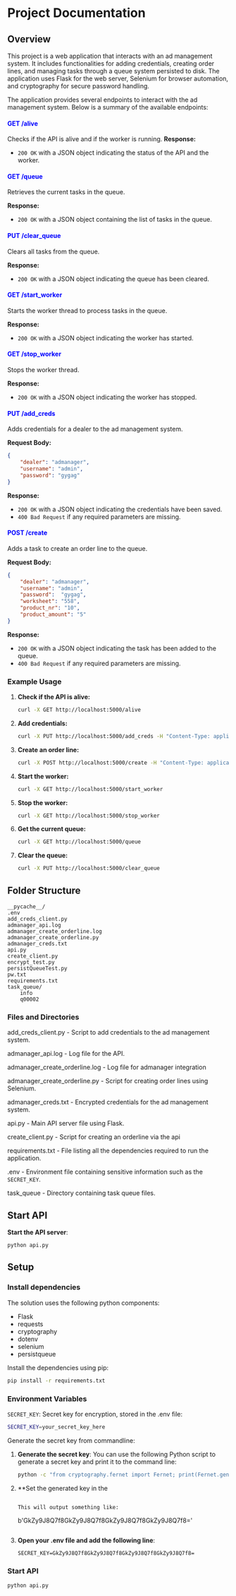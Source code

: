 # Project Documentation

## Overview

This project is a web application that interacts with an ad management system. It includes functionalities for adding credentials, creating order lines, and managing tasks through a queue system persisted to disk. The application uses Flask for the web server, Selenium for browser automation, and cryptography for secure password handling.

The application provides several endpoints to interact with the ad management system. Below is a summary of the available endpoints:

#### <span style="color:blue">GET /alive</span>

Checks if the API is alive and if the worker is running.
**Response:**
- `200 OK` with a JSON object indicating the status of the API and the worker.

#### <span style="color:blue">GET /queue</span>

Retrieves the current tasks in the queue.

**Response:**
- `200 OK` with a JSON object containing the list of tasks in the queue.

#### <span style="color:blue">PUT /clear_queue</span>

Clears all tasks from the queue.

**Response:**
- `200 OK` with a JSON object indicating the queue has been cleared.

#### <span style="color:blue">GET /start_worker</span>

Starts the worker thread to process tasks in the queue.

**Response:**
- `200 OK` with a JSON object indicating the worker has started.

#### <span style="color:blue">GET /stop_worker</span>

Stops the worker thread.

**Response:**
- `200 OK` with a JSON object indicating the worker has stopped.

#### <span style="color:blue">PUT /add_creds</span>

Adds credentials for a dealer to the ad management system.

**Request Body:**
```json
{
    "dealer": "admanager",
    "username": "admin",
    "password": "gygag"
}
```

**Response:**
- `200 OK` with a JSON object indicating the credentials have been saved.
- `400 Bad Request` if any required parameters are missing.

#### <span style="color:blue">POST /create

Adds a task to create an order line to the queue.

**Request Body:**
```json
{
    "dealer": "admanager",
    "username": "admin",
    "password":  "gygag",
    "worksheet": "558",
    "product_nr": "10",
    "product_amount": "5"
}
```

**Response:**
- `200 OK` with a JSON object indicating the task has been added to the queue.
- `400 Bad Request` if any required parameters are missing.

### Example Usage

1. **Check if the API is alive:**
   ```sh
   curl -X GET http://localhost:5000/alive
   ```

2. **Add credentials:**
   ```sh
   curl -X PUT http://localhost:5000/add_creds -H "Content-Type: application/json" -d '{"dealer": "admanager", "username": "rolf@mandrup.dk", "password": "Adm@1234"}'
   ```

3. **Create an order line:**
   ```sh
   curl -X POST http://localhost:5000/create -H "Content-Type: application/json" -d '{"dealer": "admanager", "worksheet": "558", "product_nr": "10", "product_amount": "5"}'
   ```

4. **Start the worker:**
   ```sh
   curl -X GET http://localhost:5000/start_worker
   ```

5. **Stop the worker:**
   ```sh
   curl -X GET http://localhost:5000/stop_worker
   ```

6. **Get the current queue:**
   ```sh
   curl -X GET http://localhost:5000/queue
   ```

7. **Clear the queue:**
   ```sh
   curl -X PUT http://localhost:5000/clear_queue
   ```

## Folder Structure

```
__pycache__/
.env
add_creds_client.py
admanager_api.log
admanager_create_orderline.log
admanager_create_orderline.py
admanager_creds.txt
api.py
create_client.py
encrypt_test.py
persistQueueTest.py
pw.txt
requirements.txt
task_queue/
    info
    q00002
```

### Files and Directories


add_creds_client.py - Script to add credentials to the ad management system.

admanager_api.log - Log file for the API.

admanager_create_orderline.log - Log file for admanager integration

admanager_create_orderline.py - Script for creating order lines using Selenium.

admanager_creds.txt - Encrypted credentials for the ad management system.

api.py - Main API server file using Flask.

create_client.py - Script for creating an orderline via the api

requirements.txt - File listing all the dependencies required to run the application.

.env - Environment file containing sensitive information such as the `SECRET_KEY`.

task_queue - Directory containing task queue files.


## Start API

**Start the API server**:
   ```sh
   python api.py
   ```

##  Setup

### Install dependencies

The solution uses the following python components:

- Flask
- requests
- cryptography
- dotenv
- selenium
- persistqueue

Install the dependencies using pip:
```sh
pip install -r requirements.txt
```

### Environment Variables

`SECRET_KEY`: Secret key for encryption, stored in the .env file:

   ```sh
   SECRET_KEY=your_secret_key_here
   ```

Generate the secret key from commandline:

1. **Generate the secret key**:
   You can use the following Python script to generate a secret key and print it to the command line:
   ```sh
   python -c "from cryptography.fernet import Fernet; print(Fernet.generate_key().decode())"
   ```

2. **Set the generated key in the 

   ```

   This will output something like:
   ```
   b'GkZy9J8Q7f8GkZy9J8Q7f8GkZy9J8Q7f8GkZy9J8Q7f8='
   ```

3. **Open your .env file and add the following line**:
   ```plaintext
   SECRET_KEY=GkZy9J8Q7f8GkZy9J8Q7f8GkZy9J8Q7f8GkZy9J8Q7f8=
   ```


### Start API

   ```sh
   python api.py
   ```
   